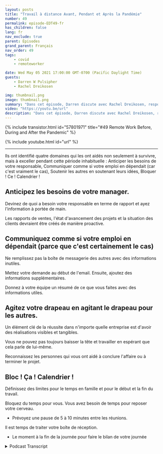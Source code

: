 ```yaml
---
layout: posts
title: "Travail à distance Avant, Pendant et Après la Pandémie"
number: 49
permalink: episode-EDT49-fr
has_children: false
lang: fr
nav_exclude: true
parent: Épisodes
grand_parent: Français
nav_order: 49
tags:
    - covid
    - remoteworker

date: Wed May 05 2021 17:00:00 GMT-0700 (Pacific Daylight Time)
guests:
    - Darren W Pulsipher
    - Rachel Dreikosen

img: thumbnail.png
image: thumbnail.png
summary: "Dans cet épisode, Darren discute avec Rachel Dreikosen, responsable du développement des affaires dans le secteur public chez Intel, de l'impact de COVID-19 sur son équilibre vie professionnelle-vie personnelle et de la raison pour laquelle elle a commencé un blog pour aider d'autres professionnelles de vente technique."
video: "https://youtu.be/url"
description: "Dans cet épisode, Darren discute avec Rachel Dreikosen, responsable du développement des affaires dans le secteur public chez Intel, de l'impact de COVID-19 sur son équilibre vie professionnelle-vie personnelle et de la raison pour laquelle elle a commencé un blog pour aider d'autres professionnelles de vente technique."
---
```


<div>
{% include transistor.html id="57801971" title="#49 Remote Work Before, During and After the Pandemic" %}

{% include youtube.html id="url" %}
</div>

---

Ils ont identifié quatre domaines qui les ont aidés non seulement à survivre, mais à exceller pendant cette période inhabituelle : Anticiper les besoins de votre responsable, Communiquer comme si votre emploi en dépendait (car c'est vraiment le cas), Soutenir les autres en soutenant leurs idées, Bloquer ! Ce ! Calendrier !

## Anticipez les besoins de votre manager.

Devinez de quoi a besoin votre responsable en terme de rapport et ayez l'information à portée de main.

Les rapports de ventes, l'état d'avancement des projets et la situation des clients devraient être créés de manière proactive.

## Communiquez comme si votre emploi en dépendait (parce que c'est certainement le cas)

Ne remplissez pas la boîte de messagerie des autres avec des informations inutiles.

Mettez votre demande au début de l'email. Ensuite, ajoutez des informations supplémentaires.

Donnez à votre équipe un résumé de ce que vous faites avec des informations utiles.

## Agitez votre drapeau en agitant le drapeau pour les autres.

Un élément clé de la réussite dans n'importe quelle entreprise est d'avoir des réalisations visibles et tangibles.

Vous ne pouvez pas toujours baisser la tête et travailler en espérant que cela parle de lui-même.

Reconnaissez les personnes qui vous ont aidé à conclure l'affaire ou à terminer le projet.

## Bloc ! Ça ! Calendrier !

Définissez des limites pour le temps en famille et pour le début et la fin du travail.

Bloquez du temps pour vous. Vous avez besoin de temps pour reposer votre cerveau.

* Prévoyez une pause de 5 à 10 minutes entre les réunions.

Il est temps de traiter votre boîte de réception.

* Le moment à la fin de la journée pour faire le bilan de votre journée



<details>
<summary> Podcast Transcript </summary>

<p></p>

</details>
